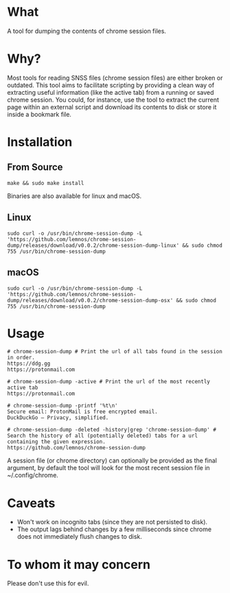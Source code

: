 # What

A tool for dumping the contents of chrome session files.

# Why?

Most tools for reading SNSS files (chrome session files) are either broken or
outdated. This tool aims to facilitate scripting by providing a clean way of
extracting useful information (like the active tab) from a running or saved
chrome session. You could, for instance, use the tool to extract the current
page within an external script and download its contents to disk or 
store it inside a bookmark file.

# Installation

## From Source

```
make && sudo make install
```

Binaries are also available for linux and macOS. 

## Linux

```
sudo curl -o /usr/bin/chrome-session-dump -L 'https://github.com/lemnos/chrome-session-dump/releases/download/v0.0.2/chrome-session-dump-linux' && sudo chmod 755 /usr/bin/chrome-session-dump
```

## macOS

```
sudo curl -o /usr/bin/chrome-session-dump -L 'https://github.com/lemnos/chrome-session-dump/releases/download/v0.0.2/chrome-session-dump-osx' && sudo chmod 755 /usr/bin/chrome-session-dump
```

# Usage

```
# chrome-session-dump # Print the url of all tabs found in the session in order.
https://ddg.gg
https://protonmail.com

# chrome-session-dump -active # Print the url of the most recently active tab
https://protonmail.com

# chrome-session-dump -printf '%t\n'
Secure email: ProtonMail is free encrypted email.
DuckDuckGo — Privacy, simplified.

# chrome-session-dump -deleted -history|grep 'chrome-session-dump' # Search the history of all (potentially deleted) tabs for a url containing the given expression.
https://github.com/lemnos/chrome-session-dump
```

A session file (or chrome directory) can optionally be provided as the final argument, by default the tool will
look for the most recent session file in ~/.config/chrome.

# Caveats

- Won't work on incognito tabs (since they are not persisted to disk).
- The output lags behind changes by a few milliseconds since chrome does not immediately flush changes to disk.

# To whom it may concern

Please don't use this for evil.
